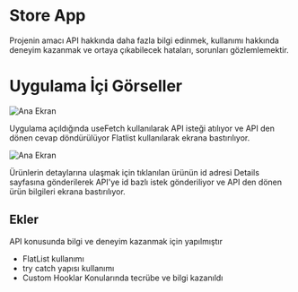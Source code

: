 
# Store App
Projenin amacı API hakkında daha fazla bilgi edinmek, kullanımı hakkında deneyim kazanmak ve ortaya çıkabilecek hataları, sorunları gözlemlemektir.

# Uygulama İçi Görseller






![Ana Ekran]([https://github.com/user-attachments/assets/177bc60b-9da2-4642-93f1-3df00a55cfb6])

Uygulama açıldığında useFetch kullanılarak API isteği atılıyor ve API den dönen cevap döndürülüyor Flatlist kullanılarak ekrana bastırılıyor.

![Ana Ekran](https://via.placeholder.com/468x300?text=App+Screenshot+Here)

Ürünlerin detaylarına ulaşmak için tıklanılan ürünün id adresi Details sayfasına gönderilerek API'ye id bazlı istek gönderiliyor ve API den dönen ürün bilgileri ekrana bastırılıyor.



  
## Ekler

API konusunda bilgi ve deneyim kazanmak için yapılmıştır
- FlatList kullanımı
- try catch yapısı kullanımı
- Custom Hooklar
Konularında tecrübe ve bilgi kazanıldı
